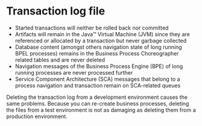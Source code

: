 # Transaction log file

- Started transactions will neither be rolled back nor committed
- Artifacts will remain in the Java™ Virtual
Machine (JVM) since they are referenced or allocated by a transaction
but never garbage collected
- Database content (amongst others navigation state
of long running BPEL processes) remains in the Business Process  Choreographer
related tables and are never deleted
- Navigation messages of the Business Process Engine
(BPE) of long running processes are never processed further
- Service Component Architecture (SCA) messages that belong to a
process navigation and transaction remain on SCA-related queues

Deleting the transaction log from a development environment causes
the same problems. Because you can re-create business processes, deleting
the files from a test environment is not as damaging as deleting them
from a production environment.